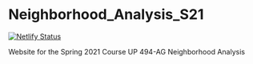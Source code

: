 # Neighborhood_Analysis_S21
[![Netlify Status](https://api.netlify.com/api/v1/badges/1edd305b-1f98-4c57-a2fc-0e8d6826232e/deploy-status)](https://app.netlify.com/sites/nervous-wilson-8473a7/deploys)

Website for the Spring 2021 Course UP 494-AG Neighborhood Analysis


